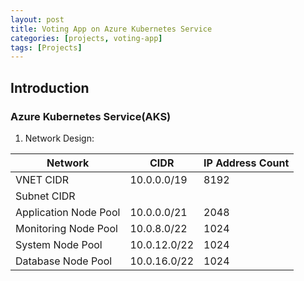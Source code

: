 ```yaml
---
layout: post
title: Voting App on Azure Kubernetes Service
categories: [projects, voting-app]
tags: [Projects]
---
```



## Introduction

### Azure Kubernetes Service(AKS)

1. Network Design:

| Network               | CIDR         | IP Address Count |
|-----------------------|--------------|------------------|
| VNET CIDR             | 10.0.0.0/19  | 8192             |
| Subnet CIDR           |              |                  |
| Application Node Pool | 10.0.0.0/21  | 2048             |
| Monitoring Node Pool  | 10.0.8.0/22  | 1024             |
| System Node Pool      | 10.0.12.0/22 | 1024             |
| Database Node Pool    | 10.0.16.0/22 | 1024             | 